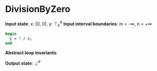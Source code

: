 # DivisionByZero

**Input state**: x: [0, 0], y: $⊤_{b}^{\text{\#}}$
**Input interval boundaries**: m = -∞, n = +∞
```pascal
begin
  y = 7 / x;
end
```
**Abstract loop invariants**:

**Output state**: $⊥^{\text{\#}}$
